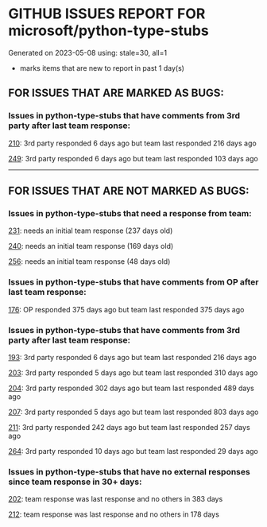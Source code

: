 
# GITHUB ISSUES REPORT FOR microsoft/python-type-stubs


Generated on 2023-05-08 using: stale=30, all=1


* marks items that are new to report in past 1 day(s)


## FOR ISSUES THAT ARE MARKED AS BUGS:


### Issues in python-type-stubs that have comments from 3rd party after last team response:


  [210](https://github.com/microsoft/python-type-stubs/issues/210 "The IntelliSense of Pylance works not well"): 3rd party responded 6 days ago but team last responded 216 days ago

  [249](https://github.com/microsoft/python-type-stubs/issues/249 "matplotlib colors.py stub"): 3rd party responded 6 days ago but team last responded 103 days ago

---

## FOR ISSUES THAT ARE NOT MARKED AS BUGS:


### Issues in python-type-stubs that need a response from team:


  [231](https://github.com/microsoft/python-type-stubs/issues/231 "[cv2] cv2.add can accept scalar value, not only `Mat`"): needs an initial team response (237 days old)

  [240](https://github.com/microsoft/python-type-stubs/issues/240 "[Matplotlib] Uncorrect type-hint in `font_manager.FontProperties`"): needs an initial team response (169 days old)

  [256](https://github.com/microsoft/python-type-stubs/issues/256 "Why does the dict returned by matplotlib.pyplot.subplot_mosaic have Text as key type?"): needs an initial team response (48 days old)

### Issues in python-type-stubs that have comments from OP after last team response:


  [176](https://github.com/microsoft/python-type-stubs/issues/176 "request : opencv-contrib"): OP responded 375 days ago but team last responded 375 days ago

### Issues in python-type-stubs that have comments from 3rd party after last team response:


  [193](https://github.com/microsoft/python-type-stubs/issues/193 "VS Code AutoComplete does not include some functions of 3rd Party Modules like (NumPy, Pandas, Matplotlib,...)"): 3rd party responded 6 days ago but team last responded 216 days ago

  [203](https://github.com/microsoft/python-type-stubs/issues/203 "Pylance incorrect unreachable result with pwntools"): 3rd party responded 5 days ago but team last responded 310 days ago

  [204](https://github.com/microsoft/python-type-stubs/issues/204 "Intellisense does work with GTK+ 3 (GObject Introspection)"): 3rd party responded 302 days ago but team last responded 489 days ago

  [207](https://github.com/microsoft/python-type-stubs/issues/207 "RPi.GPIO does not work"): 3rd party responded 5 days ago but team last responded 803 days ago

  [211](https://github.com/microsoft/python-type-stubs/issues/211 "Publish each stubs as stub-only package"): 3rd party responded 242 days ago but team last responded 257 days ago

  [264](https://github.com/microsoft/python-type-stubs/issues/264 "Add how to install and use section to README"): 3rd party responded 10 days ago but team last responded 29 days ago

### Issues in python-type-stubs that have no external responses since team response in 30+ days:


  [202](https://github.com/microsoft/python-type-stubs/issues/202 "vscode autocomplete not working for 'cv2.dnn_DetectionModel' Class"): team response was last response and no others in 383 days

  [212](https://github.com/microsoft/python-type-stubs/issues/212 "Pylance not be resolved the mongoengine"): team response was last response and no others in 178 days
